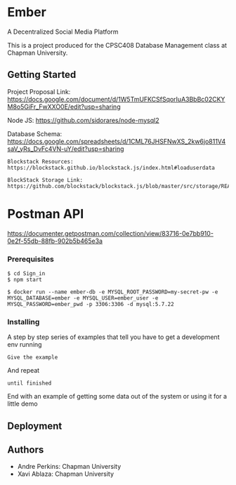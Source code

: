 # Ember
A Decentralized Social Media Platform

This is a project produced for the CPSC408 Database Management class at Chapman University.

## Getting Started
Project Proposal Link: https://docs.google.com/document/d/1W5TmUFKCSfSqorIuA3BbBc02CKYM8o5GiFr_FwXXO0E/edit?usp=sharing

Node JS: https://github.com/sidorares/node-mysql2

Database Schema: https://docs.google.com/spreadsheets/d/1CML76JHSFNwXS_2kw6jo811V4saV_yRs_DvFc4VN-uY/edit?usp=sharing
```
Blockstack Resources: https://blockstack.github.io/blockstack.js/index.html#loaduserdata

BlockStack Storage Link: https://github.com/blockstack/blockstack.js/blob/master/src/storage/README.md

```

# Postman API
https://documenter.getpostman.com/collection/view/83716-0e7bb910-0e2f-55db-88fb-902b5b465e3a

### Prerequisites

```
$ cd Sign_in
$ npm start
```

```
$ docker run --name ember-db -e MYSQL_ROOT_PASSWORD=my-secret-pw -e MYSQL_DATABASE=ember -e MYSQL_USER=ember_user -e MYSQL_PASSWORD=ember_pwd -p 3306:3306 -d mysql:5.7.22
```

### Installing

A step by step series of examples that tell you have to get a development env running


```
Give the example
```

And repeat

```
until finished
```

End with an example of getting some data out of the system or using it for a little demo

## Deployment

## Authors

- Andre Perkins: Chapman University
- Xavi Ablaza: Chapman University
